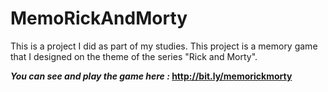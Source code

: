 # MemoRickAndMorty
This is a project I did as part of my studies. This project is a memory game that I designed on the theme of the series "Rick and Morty".

**_You can see and play the game here :_ http://bit.ly/memorickmorty**
